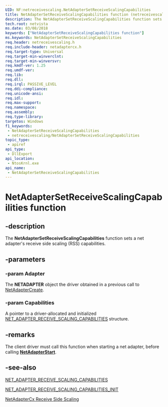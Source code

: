 ```yaml
---
UID: NF:netreceivescaling.NetAdapterSetReceiveScalingCapabilities
title: NetAdapterSetReceiveScalingCapabilities function (netreceivescaling.h)
description: The NetAdapterSetReceiveScalingCapabilities function sets a net adapter's receive side scaling (RSS) capabilities.
tech.root: netvista
ms.date: 03/08/2018
keywords: ["NetAdapterSetReceiveScalingCapabilities function"]
ms.keywords: NetAdapterSetReceiveScalingCapabilities
req.header: netreceivescaling.h
req.include-header: netadaptercx.h 
req.target-type: Universal
req.target-min-winverclnt: 
req.target-min-winversvr: 
req.kmdf-ver: 1.25
req.umdf-ver: 
req.lib: 
req.dll: 
req.irql: PASSIVE_LEVEL
req.ddi-compliance: 
req.unicode-ansi: 
req.idl: 
req.max-support: 
req.namespace: 
req.assembly: 
req.type-library: 
targetos: Windows
f1_keywords:
 - NetAdapterSetReceiveScalingCapabilities
 - netreceivescaling/NetAdapterSetReceiveScalingCapabilities
topic_type:
 - apiref
api_type:
 - DllExport
api_location:
 - NtosKrnl.exe
api_name:
 - NetAdapterSetReceiveScalingCapabilities
---
```


# NetAdapterSetReceiveScalingCapabilities function


## -description

The **NetAdapterSetReceiveScalingCapabilities** function sets a net adapter's receive side scaling (RSS) capabilities.

## -parameters

### -param Adapter

The **NETADAPTER** object the driver obtained in a previous call to [NetAdapterCreate](../netadapter/nf-netadapter-netadaptercreate.md).

### -param Capabilities

A pointer to a driver-allocated and initialized [NET_ADAPTER_RECEIVE_SCALING_CAPABILITIES](ns-netreceivescaling-_net_adapter_receive_scaling_capabilities.md) structure.

## -remarks

The client driver must call this function when starting a net adapter, before calling [**NetAdapterStart**](../netadapter/nf-netadapter-netadapterstart.md).

## -see-also

[NET_ADAPTER_RECEIVE_SCALING_CAPABILITIES](ns-netreceivescaling-_net_adapter_receive_scaling_capabilities.md)

[NET_ADAPTER_RECEIVE_SCALING_CAPABILITIES_INIT](nf-netreceivescaling-net_adapter_receive_scaling_capabilities_init.md)

[NetAdapterCx Receive Side Scaling](/windows-hardware/drivers/netcx/netadaptercx-receive-side-scaling-rss-)
